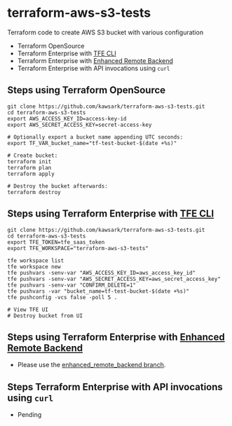 # terraform-aws-s3-tests
Terraform code to create AWS S3 bucket with various configuration
- Terraform OpenSource
- Terraform Enterprise with [TFE CLI](https://github.com/hashicorp/tfe-cli)
- Terraform Enterprise with [Enhanced Remote Backend](https://www.terraform.io/docs/backends/types/remote.html)
- Terraform Enterprise with API invocations using `curl`

## Steps using Terraform OpenSource
```
git clone https://github.com/kawsark/terraform-aws-s3-tests.git
cd terraform-aws-s3-tests
export AWS_ACCESS_KEY_ID=access-key-id
export AWS_SECRET_ACCESS_KEY=secret-access-key

# Optionally export a bucket name appending UTC seconds:
export TF_VAR_bucket_name="tf-test-bucket-$(date +%s)"

# Create bucket:
terraform init
terraform plan
terraform apply

# Destroy the bucket afterwards:
terraform destroy
```

## Steps using Terraform Enterprise with [TFE CLI](https://github.com/hashicorp/tfe-cli)
```
git clone https://github.com/kawsark/terraform-aws-s3-tests.git
cd terraform-aws-s3-tests
export TFE_TOKEN=tfe_saas_token
export TFE_WORKSPACE="terraform-aws-s3-tests"

tfe workspace list
tfe workspace new
tfe pushvars -senv-var "AWS_ACCESS_KEY_ID=aws_access_key_id"
tfe pushvars -senv-var "AWS_SECRET_ACCESS_KEY=aws_secret_access_key"
tfe pushvars -senv-var "CONFIRM_DELETE=1"
tfe pushvars -var "bucket_name=tf-test-bucket-$(date +%s)"
tfe pushconfig -vcs false -poll 5 .

# View TFE UI
# Destroy bucket from UI
```

## Steps using Terraform Enterprise with [Enhanced Remote Backend](https://www.terraform.io/docs/backends/types/remote.html)
- Please use the [enhanced_remote_backend branch](https://github.com/kawsark/terraform-aws-s3-tests/tree/enhanced_remote_backend).

## Steps Terraform Enterprise with API invocations using `curl`
- Pending
